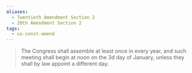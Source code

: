 ```yaml
---
aliases:
  - Twentieth Amendment Section 2
  - 20th Amendment Section 2
tags:
  - us-const-amend
---
```

> The Congress shall assemble at least once in every year, and such meeting shall begin at noon on the 3d day of January, unless they shall by law appoint a different day.

